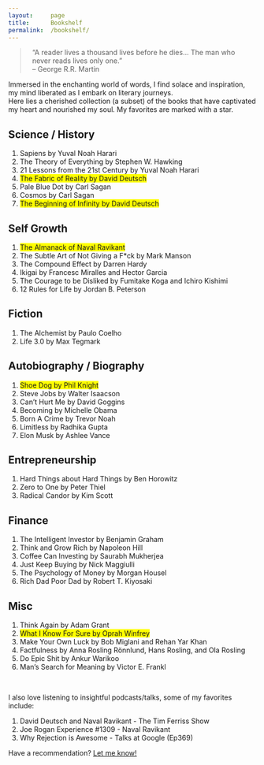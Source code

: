```yaml
---
layout:     page
title:      Bookshelf
permalink:  /bookshelf/
---
```


<style type="text/css">
    strong {
        color: #3498db;
        font-weight: 400;
    }
    blockquote {
        padding: 0px 23px;
    }
</style>

> “A reader lives a thousand lives before he dies... The man who never reads lives only one.”  
> – George R.R. Martin

Immersed in the enchanting world of words, I find solace and inspiration, my mind liberated as I embark on literary journeys. <br>
Here lies a cherished collection (a subset) of the books that have captivated my heart and nourished my soul. My favorites are marked with a star.

## Science / History

1. Sapiens by Yuval Noah Harari
2. The Theory of Everything by Stephen W. Hawking
3. 21 Lessons from the 21st Century by Yuval Noah Harari
4. <span style="background-color: yellow;">The Fabric of Reality by David Deutsch</span>
5. Pale Blue Dot by Carl Sagan
6. Cosmos by Carl Sagan
4. <span style="background-color: yellow;">The Beginning of Infinity by David Deutsch</span>

## Self Growth

1. <span style="background-color: yellow;">The Almanack of Naval Ravikant</span>
2. The Subtle Art of Not Giving a F*ck by Mark Manson
3. The Compound Effect by Darren Hardy
4. Ikigai by Francesc Miralles and Hector Garcia
5. The Courage to be Disliked by Fumitake Koga and Ichiro Kishimi 
6. 12 Rules for Life by Jordan B. Peterson

## Fiction

1. The Alchemist by Paulo Coelho
2. Life 3.0 by Max Tegmark

## Autobiography / Biography

1. <span style="background-color: yellow;">Shoe Dog by Phil Knight</span>
2. Steve Jobs by Walter Isaacson 
3. Can’t Hurt Me by David Goggins
4. Becoming by Michelle Obama
5. Born A Crime by Trevor Noah
6. Limitless by Radhika Gupta
7. Elon Musk by Ashlee Vance

## Entrepreneurship

1. Hard Things about Hard Things by Ben Horowitz
2. Zero to One by Peter Thiel
3. Radical Candor by Kim Scott

## Finance

1. The Intelligent Investor by Benjamin Graham
2. Think and Grow Rich by Napoleon Hill
3. Coffee Can Investing by Saurabh Mukherjea
4. Just Keep Buying by Nick Maggiulli
5. The Psychology of Money by Morgan Housel
6. Rich Dad Poor Dad by Robert T. Kiyosaki

## Misc

1. Think Again by Adam Grant
2. <span style="background-color: yellow;">What I Know For Sure by Oprah Winfrey</span> 
3. Make Your Own Luck by Bob Miglani and Rehan Yar Khan
4. Factfulness by Anna Rosling Rönnlund, Hans Rosling, and Ola Rosling
5. Do Epic Shit by Ankur Warikoo
6. Man’s Search for Meaning by  Victor E. Frankl

<br>

I also love listening to insightful podcasts/talks, some of my favorites include:

1. David Deutsch and Naval Ravikant - The Tim Ferriss Show
2. Joe Rogan Experience #1309 - Naval Ravikant
3. Why Rejection is Awesome - Talks at Google (Ep369) 

<!-- All of these books are exceptional, for which I consider myself lucky to have read them and to be in the midst of friends who continue to provide a steady stream of recommendations. The ones that truly expanded my thinking at the time of reading are highlighted in blue.

> “A reader lives a thousand lives before he dies... The man who never reads lives only one.”  
> – George R.R. Martin

1. __[The Harry Potter series](https://www.goodreads.com/series/45175-harry-potter)__ by Joanne Kathleen Rowling

1. [The Kite Runner](https://www.goodreads.com/book/show/437129.The_Kite_Runner) by Khaled Hosseini

1. __[The Martian](https://www.goodreads.com/book/show/18007564-the-martian)__ by Andy Weir

1. [Surely You're Joking, Mr. Feynman!](https://www.goodreads.com/book/show/9803995-surely-you-re-joking-mr-feynman-adventures-of-a-curious-character) by Richard Feynman

1. __[The Fountainhead](https://www.goodreads.com/book/show/2122.The_Fountainhead)__ by Ayn Rand

1. [Atlas Shrugged](https://www.goodreads.com/book/show/662.Atlas_Shrugged) by Ayn Rand

1. [Zero to One](https://www.goodreads.com/book/show/18050143-zero-to-one) by Peter Thiel

1. [The Most Human Human](https://www.goodreads.com/book/show/8884400-the-most-human-human) by Brian Christian

    A record of Brian Christian's experiences in his quest for the prize of the interlocutor voted to be the human most times in the 2009 Turing Test. He thoroughly explores a deeper question of what our philosophical, biological, neurological, moral, linguistic traits are that set us apart from our artificial counterparts.

1. [The Unbearable Lightness of Being](https://www.goodreads.com/book/show/9717.The_Unbearable_Lightness_of_Being) by Milan Kundera

1. [The Four Tendencies](https://www.goodreads.com/book/show/33566873-the-four-tendencies) by Gretchen Rubin

1. __[The Elephant in the Brain: Hidden Motives in Everyday Life](https://www.goodreads.com/book/show/28820444-the-elephant-in-the-brain)__ by Kevin Simler &amp; Robin Hanson
    
    By far one of the most (almost depressingly) influential books I've read in a while. Operates at an extreme density of insights / reality-check moments on a spectrum of topics from everyday life -- art, charity, politics, education, religion, medicine, etc.  
    
    Chapters follow a simple framework -- begin with observations of usual human activities (going to school / voting in elections / taking medicines, etc.), then describe why people think they do what they do (to get educated / to elect effective leaders / to keep healthy, etc.), then point out obvious loopholes in how activities don't align with stated goals, and finally propose an alternative causal hidden motive that explains behavior better than the publicly stated one.  
    
    You might or might not like what's said, but the observations of lack of alignment between stated motives and behavior do help build an accurate world model.

1. __[The Three-Body Problem](https://www.goodreads.com/book/show/20518872-the-three-body-problem)__ by Cixin Liu

1. [The Uninhabitable Earth](https://www.goodreads.com/book/show/41552709-the-uninhabitable-earth) by David Wallace-Wells

1. [Gödel, Escher, Bach](https://www.goodreads.com/book/show/24113.G_del_Escher_Bach) by Douglas Hofstadter

1. __[How to Avoid a Climate Disaster](https://www.goodreads.com/book/show/52275335-how-to-avoid-a-climate-disaster)__ by Bill Gates -->

<!-- 1. [Thinking, Fast and Slow](https://www.goodreads.com/book/show/11468377-thinking-fast-and-slow) by Daniel Kahneman

1. [The Undoing Project: A Friendship That Changed Our Minds](https://www.goodreads.com/book/show/35631386-the-undoing-project) by Michael Lewis

1. [Creative Selection: Inside Apple's Design Process During the Golden Age of Steve Jobs](https://www.goodreads.com/book/show/37638098-creative-selection) by Ken Kocienda

1. [Minimal Selfhood and the Origins of Consciousness](https://www.goodreads.com/book/show/40846077-minimal-selfhood-and-the-origins-of-consciousness) by Rupert Glasgow -->

Have a recommendation? [Let me know!](//twitter.com/@sarthak__bhagat)
